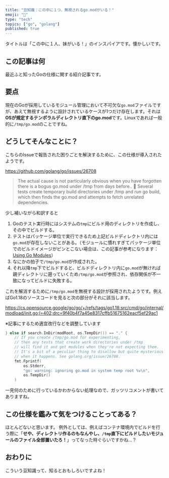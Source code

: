 ```yaml
---
title: "豆知識：この中に１つ、無視されるgo.modがいる！"
emoji: "🌽"
type: "tech"
topics: ["go", "golang"]
published: true
---
```


タイトルは「この中に１人、妹がいる！」のインスパイアです。懐かしいです。

## この記事は何
最近ふと知ったGoの仕様に関する紹介記事です。

## 要点
現在のGoが採用しているモジュール管理において不可欠な`go.mod`ファイルですが、あえて無視するように設計されているケースが1つだけ存在します。それは**OSが規定するテンポラルディレクトリ直下のgo.mod**です。Linuxであれば一般的に`/tmp/go.mod`のことですね。

## どうしてそんなことに？
こちらのIssueで報告された困りごとを解決するために、この仕様が導入されたようです。

https://github.com/golang/go/issues/26708

> The actual cause is not particularly obvious when you have forgotten there is a bogus go.mod under /tmp from days before.. 🤔
> Several tests create temporary build directories under /tmp and run go build, which then finds the go.mod and attempts to fetch unrelated dependencies. 

少し補いながら和訳すると

1. Goのテスト実行時にはシステムの`tmp`にビルド用のディレクトリを作成し、その中でビルドする。
2. テストはパッケージ単位で実行できるため上記ビルドディレクトリ内には`go.mod`が存在しないことがある。（モジュールに慣れすぎてパッケージ単位でのビルドイメージがピンとこない場合は、この記事が参考になります：[Using Go Modules](https://go.dev/blog/using-go-modules)）
3. なにかの拍子で`/tmp/go.mod`が作成された。
4. それ以降`tmp`下でビルドすると、ビルドディレクトリ内に`go.mod`が無ければ親ディレクトリに遡っていくため`/tmp/go.mod`が参照され、依存関係が不一致になってビルドに失敗する。


これを解消するために`/tmp/go.mod`を無視する設計が採用されたようです。例えばGo1.18のソースコードを見ると次の部分がそれに該当します。

https://cs.opensource.google/go/go/+/refs/tags/go1.18:src/cmd/go/internal/modload/init.go;l=402;drc=9f40b4f7a45e8317cffb51675162eacf5ef29ac1

※記事にするため適宜改行などを調整しています
```go:src/cmd/go/internal/modload/init.go
} else if search.InDir(modRoot, os.TempDir()) == "." {
	// If you create /tmp/go.mod for experimenting,
	// then any tests that create work directories under /tmp
	// will find it and get modules when they're not expecting them.
	// It's a bit of a peculiar thing to disallow but quite mysterious
	// when it happens. See golang.org/issue/26708.
	fmt.Fprintf(
		os.Stderr, 
		"go: warning: ignoring go.mod in system temp root %v\n",
		os.TempDir()
	)
```

一見何のために行っているかわからない処理なので、ガッツリコメントが書いてありますね。

## この仕様を鑑みて気をつけることってある？
ほとんどないと思います。
例外としては、例えばコンテナ環境内でビルドを行う際に「**せや、ディレクトリ作るのもなんやし、`/tmp`直下にビルドしたいモジュールのファイル全部置いたろ！**」ってなった時ぐらいですかね…？

## おわりに
こういう豆知識って、知るとおもしろいですよね！